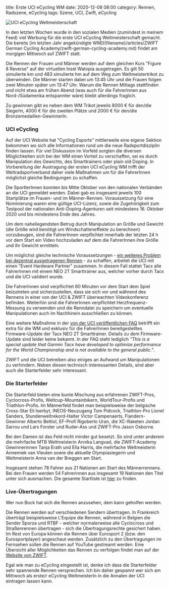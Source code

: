 title: Erste UCI eCycling WM
date: 2020-12-08 08:00
category: Rennen, Radszene, eCycling
tags: Szene, UCI, Zwift, eCycling

![UCI eCycling Weltmeisterschaft]({attach}images/mvdp_zwift.jpg)

In den letzten Wochen wurde in den sozialen Medien (zumindest in meinem Feed) viel Werbung für die erste UCI eCycling Weltmeisterschaft gemacht. Die bereits [im letzten Jahr angekündigte WM]({filename}/articles/ZWIFT German Cycling Academy/zwift-german-cycling-academy.md) findet am morgigen Mittwoch auf ZWIFT statt.

Die Rennen der Frauen und Männer werden auf dem gleichen Kurs "Figure 8 Reverse" auf der virtuellen Insel Watopia ausgetragen. Es gilt 50 simulierte km und 483 simulierte hm auf dem Weg zum Weltmeistertrikot zu überwinden. Die Männer starten dabei um 13:45 Uhr und die Frauen folgen zwei Minuten später um 13:47 Uhr. 
Warum die Rennen Mittags stattfinden und nicht etwa am frühen Abend (was auch für die FahrerInnen aus Nord-/Südamerika entspannter wäre) bleibt allerdings fraglich.

Zu gewinnen gibt es neben dem WM Trikot jeweils 8000 € für den/die SiegerIn, 4000 € für die zweiten Plätze und 2000 € für den/die Bronzemedaillen-GewinnerIn. 

### UCI eCycling

Auf der UCI Website hat "Cycling Esports" mittlerweile eine eigene Sektion bekommen wo sich alle Informationen rund um die neue Radsportdisziplin finden lassen. Für viel Diskussion im Vorfeld sorgten die diversen Möglichkeiten sich bei der WM einen Vorteil zu verschaffen, sei es durch Manipulation des Gewichts, des Smarttrainers oder plain old Doping. In Vorbereitung der Austragung der ersten UCI eCycling WM trifft der Weltradsportverband daher viele Maßnahmen um für die FahrerInnen möglichst gleiche Bedingungen zu schaffen. 

Die SportlerInnen konnten bis Mitte Oktober von den nationalen Verbänden an die UCI gemeldet werden. Dabei gab es insgesamt jeweils 100 Startplätze im Frauen- und im Männer-Rennen. Voraussetzung für eine Nominierung waren eine gültige UCI-Lizenz, sowie die Zugehörigkeit zum Testpool der nationalen Anti-Doping-Agenturen seit mindestens 16. Oktober 2020 und bis mindestens Ende des Jahres. 

Um dem naheliegendsten Betrug durch Manipulation an Größe und Gewicht (die Größe wird benötigt um Windschatteneffekte zu berechnen) vorzubeugen, sind die FahrerInnen verpflichtet innerhalb der letzten 24 h vor dem Start ein Video hochzuladen auf dem die FahrerInnen ihre Größe und ihr Gewicht ermitteln. 

Um möglichst gleiche technische Voraussetzungen - [ein weiteres Problem bei dezentral ausgetragenen Rennen](https://www.dcrainmaker.com/2020/11/zwift-bans-two-pro-racers-for-altering-data-an-explainer-of-sorts.html) -  zu schaffen, arbeitet die UCI mit einen "Event Hardware Partner" zusammen. In diesem Fall stattet Tacx alle FahrerInnen mit einem NEO 2T Smarttrainer aus, welcher vorher durch Tacx und die UCI validiert wurde.

Die FahrerInnen sind verpflichtet 60 Minuten vor dem Start dem Spiel beizutreten und sicherzustellen, dass sie sich vor und während des Rennens in einer von der UCI & ZWIFT überwachten Videokonferenz befinden. Weiterhin sind die FahrerInnen verpflichtet Herzfrequenz-Messung zu verwenden und die Renndatei zu speichern um eventuelle Manipulationen auch im Nachhinein ausschließen zu können.

Eine weitere Maßnahme in der [von der UCI veröffentlichen FAQ](https://www.uci.org/docs/default-source/official-documents/cycling-esport---official-documents/final-faq-uci-cycling-esports--world-champsionships-no-links.pdf) betrifft ein extra für die WM und exklusiv für die FahrerInnen bereitgestelltes Firmware-Update der Tacx NEO 2T Smarttrainer. Details zu dem Firmware-Update sind leider keine bekannt. In der FAQ steht lediglich *"This is a special update that Garmin Tacx have developed to optimize performance for the World Championship and is not available to the general public."*.

ZWIFT und die UCI betreiben also einiges an Aufwand um Manipulationen zu verhindern. Neben diesen technisch interessanten Details, sind aber auch die Starterfelder sehr interessant. 

### Die Starterfelder 

Die Starterfeld bieten eine bunte Mischung aus erfahrenen ZWIFT-Pros, Cyclocross-Profis, Weltcup-Mountainbikern, WorldTour-Profis und Triathlon-Profis.
Im Männerfeld findet man beispielsweise der belgische Cross-Star Eli Iserbyt, INEOS-Neuzugang Tom Pidcock, Triathlon-Pro Lionel Sanders, Stundenweltrekord-Halter Victor Campenaerts, Flandern-Gewinner Alberto Bettiol, EF-Profi Rigoberto Uran, die XC-Raketen Jordan Sarrou und Lars Forster und Ruder-Ass und ZWIFT-Pro Jason Osborne.


Bei den Damen ist das Feld nicht minder gut besetzt. So sind unter anderem die mehrfache MTB Weltmeisterin Annika Langvad, die ZWIFT-Academy Gewinnerinnen Tanja Erath und Ella Harris, die mehrfache Weltmeisterin Annemiek van Vleuten sowie die aktuelle Olympiasiegerin und Weltmeisterin Anna van der Breggen am Start.


Insgesamt stehen 78 Fahrer aus 21 Nationen am Start des Männerrennens. Bei den Frauen werden 54 Fahrerinnen aus insgesamt 19 Nationen den Titel unter sich ausmachen.
Die gesamte Startliste ist [hier](https://www.uci.org/docs/default-source/official-documents/cycling-esport---official-documents/20201203-wato-entries.pdf) zu finden. 

### Live-Übertragungen  

Wer nun Bock hat sich die Rennen anzusehen, dem kann geholfen werden.

Die Rennen werden auf verschiedenen Sendern übertragen. In Frankreich überträgt beispielsweise L'Equipe die Rennen, während in Belgien die Sender Sporza und RTBF - welcher normalerweise alle Cyclocross und Straßenrennen übertragen - sich die Übertragungsrechte gesichert haben. Im Rest von Europa können die Rennen über Eurosport 2 (bzw. den Eurosportplayer) angeschaut werden.
Zusätzlich zu den Übertragungen im Fernsehen sollen die Rennen auf YouTube gestreamt werden.
Eine Übersicht aller Möglichkeiten das Rennen zu verfolgen findet man auf der [Website von ZWIFT](https://zwift.com/p/where-to-watch-the-2020-uci-cycling-esports-world-championships?__znl=de-de).

Egal wie man zu eCycling eingestellt ist, denke ich dass die Starterfelder sehr spannende Rennen versprechen. 
Ich bin daher gespannt wer sich am Mittwoch als erste/r eCycling WeltmeisterIn in die Annalen der UCI eintragen lassen kann. 